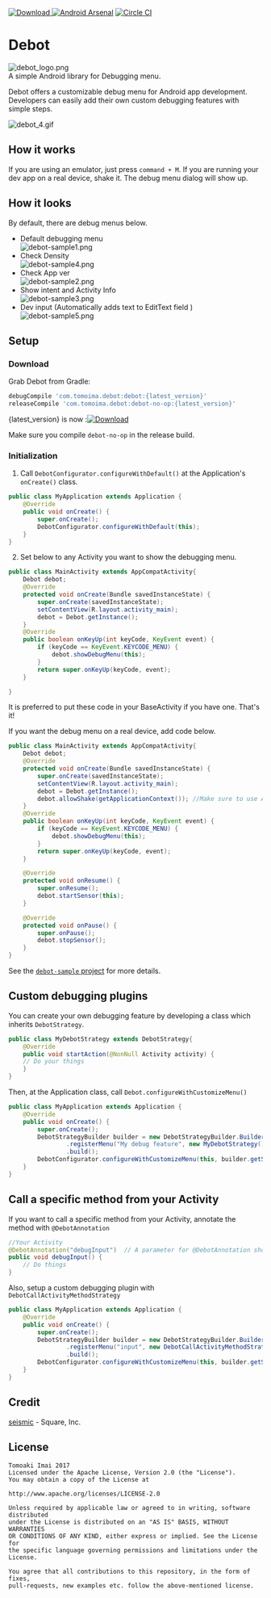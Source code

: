 [![Download](https://api.bintray.com/packages/tomoima525/maven/debot/images/download.svg) ](https://bintray.com/tomoima525/maven/debot/_latestVersion)
[![Android Arsenal](https://img.shields.io/badge/Android%20Arsenal-Debot-green.svg?style=flat)](https://android-arsenal.com/details/1/2562)
[![Circle CI](https://circleci.com/gh/tomoima525/debot.svg?style=svg)](https://circleci.com/gh/tomoima525/debot)
# Debot
![debot_logo.png](art/debot_logo.png)  
A simple Android library for Debugging menu.

Debot offers a customizable debug menu for Android app development. Developers can easily add their own custom debugging features with simple steps.

![debot_4.gif](art/debot_demo.gif)

## How it works
If you are using an emulator, just press `command + M`. If you are running your dev app on a real device, shake it. The debug menu dialog will show up.

## How it looks
By default, there are debug menus below.

* Default debugging menu  
![debot-sample1.png](art/debot-sample1.png)
* Check Density  
![debot-sample4.png](art/debot-sample4.png)
* Check App ver  
![debot-sample2.png](art/debot-sample2.png)
* Show intent and Activity Info  
![debot-sample3.png](art/debot-sample3.png)
* Dev input (Automatically adds text to EditText field )  
![debot-sample5.png](art/debot-sample5.png)


## Setup
### Download
Grab Debot from Gradle:

```groovy
debugCompile 'com.tomoima.debot:debot:{latest_version}'
releaseCompile 'com.tomoima.debot:debot-no-op:{latest_version}'
```

{latest_version} is now :[![Download](https://api.bintray.com/packages/tomoima525/maven/debot/images/download.svg) ](https://bintray.com/tomoima525/maven/debot/_latestVersion)

Make sure you compile `debot-no-op` in the release build.

### Initialization
1. Call `DebotConfigurator.configureWithDefault()` at the Application's `onCreate()` class.

```java
public class MyApplication extends Application {
    @Override
    public void onCreate() {
        super.onCreate();
        DebotConfigurator.configureWithDefault(this);
    }
}
```

2. Set below to any Activity you want to show the debugging menu.

```java
public class MainActivity extends AppCompatActivity{
    Debot debot;
    @Override
    protected void onCreate(Bundle savedInstanceState) {
        super.onCreate(savedInstanceState);
        setContentView(R.layout.activity_main);
        debot = Debot.getInstance();
    }
    @Override
    public boolean onKeyUp(int keyCode, KeyEvent event) {
        if (keyCode == KeyEvent.KEYCODE_MENU) {
            debot.showDebugMenu(this);
        }
        return super.onKeyUp(keyCode, event);
    }

}    
```

It is preferred to put these code in your BaseActivity if you have one.
That's it!

If you want the debug menu on a real device, add code below.

```java
public class MainActivity extends AppCompatActivity{
    Debot debot;
    @Override
    protected void onCreate(Bundle savedInstanceState) {
        super.onCreate(savedInstanceState);
        setContentView(R.layout.activity_main);
        debot = Debot.getInstance();
        debot.allowShake(getApplicationContext()); //Make sure to use Application context, or it will leak memory
    }
    @Override
    public boolean onKeyUp(int keyCode, KeyEvent event) {
        if (keyCode == KeyEvent.KEYCODE_MENU) {
            debot.showDebugMenu(this);
        }
        return super.onKeyUp(keyCode, event);
    }

    @Override
    protected void onResume() {
        super.onResume();
        debot.startSensor(this);
    }

    @Override
    protected void onPause() {
        super.onPause();
        debot.stopSensor();
    }
}
```

See the [`debot-sample` project](debot-sample) for more details.

## Custom debugging plugins
You can create your own debugging feature by developing a class which inherits `DebotStrategy`.


```java
public class MyDebotStrategy extends DebotStrategy{
    @Override
    public void startAction(@NonNull Activity activity) {
    // Do your things
    }
}
```

Then, at the Application class, call `Debot.configureWithCustomizeMenu()`


```java
public class MyApplication extends Application {
    @Override
    public void onCreate() {
        super.onCreate();
        DebotStrategyBuilder builder = new DebotStrategyBuilder.Builder(context)
                .registerMenu("My debug feature", new MyDebotStrategy())
                .build();
        DebotConfigurator.configureWithCustomizeMenu(this, builder.getStrategyList());
    }
}
```

## Call a specific method from your Activity
If you want to call a specific method from your Activity, annotate the method with `@DebotAnnotation`

```java
//Your Activity
@DebotAnnotation("debugInput")  // A parameter for @DebotAnnotation should be same as the method's name
public void debugInput() {
    // Do things
}

```

Also, setup a custom debugging plugin with `DebotCallActivityMethodStrategy`

```java
public class MyApplication extends Application {
    @Override
    public void onCreate() {
        super.onCreate();
        DebotStrategyBuilder builder = new DebotStrategyBuilder.Builder(context)
                .registerMenu("input", new DebotCallActivityMethodStrategy("debugInput"))
                .build();
        DebotConfigurator.configureWithCustomizeMenu(this, builder.getStrategyList());
    }
}

```

## Credit
[seismic](https://github.com/square/seismic) - Square, Inc.

## License

```
Tomoaki Imai 2017
Licensed under the Apache License, Version 2.0 (the "License").
You may obtain a copy of the License at

http://www.apache.org/licenses/LICENSE-2.0

Unless required by applicable law or agreed to in writing, software distributed
under the License is distributed on an "AS IS" BASIS, WITHOUT WARRANTIES
OR CONDITIONS OF ANY KIND, either express or implied. See the License for
the specific language governing permissions and limitations under the License.

You agree that all contributions to this repository, in the form of fixes, 
pull-requests, new examples etc. follow the above-mentioned license.
```
